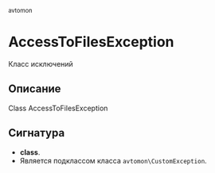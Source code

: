 <small>avtomon</small>

AccessToFilesException
======================

Класс исключений

Описание
-----------

Class AccessToFilesException

Сигнатура
---------

- **class**.
- Является подклассом класса `avtomon\CustomException`.
